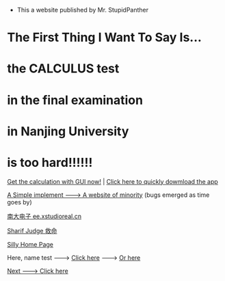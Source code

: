 - This a website published by Mr. StupidPanther

#            The First Thing I Want To Say Is...
#                    the CALCULUS test
#                in the final examination
#                  in Nanjing University
#                    is too hard!!!!!!

[Get the calculation with GUI now!](https://github.com/StupidPanther/My-Calculation-App) |   [Click here to quickly dowmload the app](https://github.com/StupidPanther/My-Calculation-App/raw/master/CalcuApp.exe)

[A Simple implement ---> A website of minority](stupidpanther.github.io/web_manchu/index.html) (bugs emerged as time goes by)

[南大电子 ee.xstudioreal.cn](http://ee.xstudioreal.cn/)

[Sharif Judge 救命](http://210.28.133.11:21212/OnlineJudge/index.php/login)

[Silly Home Page](cf_index.html)

Here, name test ---> [Click here](stupidpanther.github.io/nametest.html) ---> [Or here](nametest.txt)

[Next ---> Click here](stupidpanther.github.io/nju/test_001/testpage.md)

